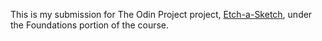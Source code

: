 This is my submission for The Odin Project project, [Etch-a-Sketch](https://www.theodinproject.com/lessons/foundations-etch-a-sketch), under the Foundations portion of the course.